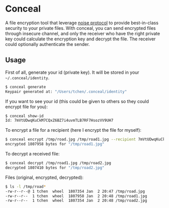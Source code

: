 # Conceal

A file encryption tool that leverage [noise protocol](https://noiseprotocol.org/) to provide best-in-class security to your private files. With conceal, you can send encrypted files through insecure channel, and only the receiver who have the right private key could calculate the encryption key and decrypt the file. The receiver could optionally authenticate the sender.

## Usage

First of all, generate your id (private key). It will be stored in your `~/.conceal/identity`.

```bash
$ conceal generate
Keypair generated at: "/Users/tchen/.conceal/identity"
```

If you want to see your id (this could be given to others so they could encrypt file for you):

```bash
$ conceal show-id
Id: 7mVtUDwqKuCkM7CQxZ6BZ7i4uvmTLB7RF7HsozVV9UH7
```

To encrypt a file for a recipient (here I encrypt the file for myself):

```bash
$ conceal encrypt /tmp/road.jpg /tmp/road1.jpg --recipient 7mVtUDwqKuCkM7CQxZ6BZ7i4uvmTLB7RF7HsozVV9UH7
encrypted 1807958 bytes for "/tmp/road1.jpg"
```

To decrypt a received file:

```bash
$ conceal decrypt /tmp/road1.jpg /tmp/road2.jpg
decrypted 1807410 bytes for "/tmp/road2.jpg"
```

Files (original, encrypted, decrypted):

```bash
$ ls -l /tmp/road*
-rw-r--r--@ 1 tchen  wheel  1807354 Jan  2 20:47 /tmp/road.jpg
-rw-r--r--  1 tchen  wheel  1807958 Jan  2 20:48 /tmp/road1.jpg
-rw-r--r--  1 tchen  wheel  1807354 Jan  2 20:48 /tmp/road2.jpg
```
